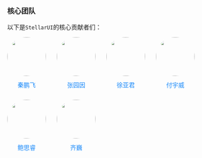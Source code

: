 ### 核心团队  
以下是`StellarUI`的核心贡献者们：
<style>
.con-box{
	display: flex;
	flex-wrap:wrap;
	column-gap: 25px;
	row-gap: 25px;
	margin-bottom: 40px;
}
.con-item {
	display: flex;
	flex-direction: column;
	row-gap: 10px;
}
.con-image {
	width: 90px !important;
	height: 90px !important;
	border-radius: 50%;
}

.con-box a:link,
.con-box a:visited,
.con-box a:hover,
.con-box a:active {
	text-decoration: none !important;
	color: #1989fa !important;
}

.con-box .name {
	color: #1989fa !important;
	text-align: center;
}
</style>
<div class="con-box">
	<div class="con-item">
		<a target="_blank" href="/pages/gitlab/gitlab?name=qinpengfei">
			<image class="con-image" src="https://image.whzb.com/chain/StellarUI/头像/秦鹏飞.png"></image>
		</a>
		<a target="_blank" href="/pages/gitlab/gitlab?name=qinpengfei"><div class="name">秦鹏飞</div></a>
	</div>
	<div class="con-item">
		<a  target="_blank" href="/pages/gitlab/gitlab?name=zyy">
			<image class="con-image" src="https://image.whzb.com/chain/StellarUI/头像/张园因.png"></image>
		</a>
		<a target="_blank" href="/pages/gitlab/gitlab?name=zyy"><div class="name">张园因</div></a>
	</div>
	<div class="con-item">
		<a  target="_blank" href="/pages/gitlab/gitlab?name=xuyajun">
			<image class="con-image" src="https://image.whzb.com/chain/StellarUI/头像/徐亚君.png"></image>
		</a>
		<a target="_blank" href="/pages/gitlab/gitlab?name=xuyajun"><div class="name">徐亚君</div></a>
	</div>
	<div class="con-item">
		<a target="_blank" href="/pages/gitlab/gitlab?name=fuyuwei">
			<image class="con-image" src="https://image.whzb.com/chain/StellarUI/头像/付宇威.png"></image>
		</a>
		<a target="_blank" href="/pages/gitlab/gitlab?name=fuyuwei"><div class="name">付宇威</div></a>
	</div>
	<div class="con-item">
		<a>
			<image class="con-image" src="https://image.whzb.com/chain/StellarUI/头像/鲍思睿.png"></image>
		</a>
		<a><div class="name">鲍思睿</div></a>
	</div>
	<div class="con-item">
		<a>   
			<image class="con-image" src="https://image.whzb.com/chain/StellarUI/头像/齐巍.png"></image>
		</a>
		<a><div class="name">齐巍</div></a>
	</div>
</div>